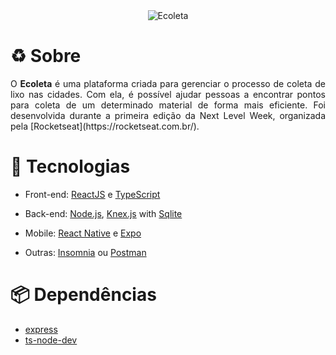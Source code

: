 <div align="center">
<img src="https://user-images.githubusercontent.com/38081852/83580830-6f63e200-a513-11ea-9a27-0a109ec1e4d0.png" alt="Ecoleta"/>
</div>

# :recycle: Sobre

<p align="justify">
O <strong>Ecoleta</strong> é uma plataforma criada para gerenciar o processo de coleta de lixo nas cidades. Com ela, é possível ajudar pessoas a encontrar pontos para coleta de um determinado material de forma mais eficiente. Foi desenvolvida durante a primeira edição da Next Level Week, organizada pela [Rocketseat](https://rocketseat.com.br/).
</p>

# :toolbox: Tecnologias

- Front-end: [ReactJS](https://pt-br.reactjs.org/) e [TypeScript](https://www.typescriptlang.org/)

- Back-end: [Node.js](https://nodejs.org/en/), [Knex.js](http://knexjs.org/) with [Sqlite](https://www.sqlite.org/index.html)

- Mobile: [React Native](https://reactnative.dev/) e [Expo](https://expo.io/)

- Outras: [Insomnia](https://insomnia.rest/) ou [Postman](https://www.postman.com/)

# :package: Dependências

- [express](https://expressjs.com/pt-br/)
- [ts-node-dev](https://github.com/whitecolor/ts-node-dev)